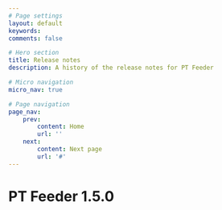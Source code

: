 ```yaml
---
# Page settings
layout: default
keywords:
comments: false

# Hero section
title: Release notes
description: A history of the release notes for PT Feeder

# Micro navigation
micro_nav: true

# Page navigation
page_nav:
    prev:
        content: Home
        url: ''
    next:
        content: Next page
        url: '#'
---
```


# PT Feeder 1.5.0

